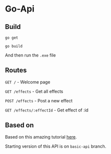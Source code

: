 # Go-Api

## Build

```golang
go get

go build
```

And then run the `.exe` file

## Routes

`GET /` - Welcome page

`GET /effects` - Get all effects

`POST /effects` - Post a new effect

`GET /effects/:effectId` - Get effect of :id

## Based on

Based on this amazing tutorial [here](https://thenewstack.io/make-a-restful-json-api-go/).

Starting version of this API is on `basic-api` branch.
